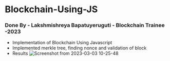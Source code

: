 # Blockchain-Using-JS
### Done By - Lakshmishreya Bapatuyeruguti - Blockchain Trainee -2023
- Implementation of Blockchain Using Javascript
- Implemented merkle tree, finding nonce and validation of block 
- Results
![Screenshot from 2023-03-03 10-25-48](https://user-images.githubusercontent.com/122250979/222634921-8258168a-5426-45db-97e4-7c71073cf822.png)
